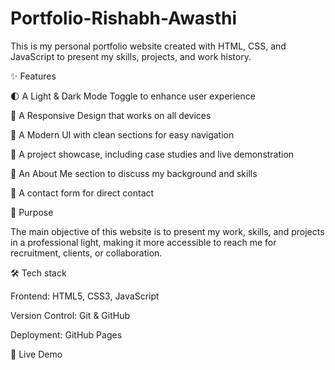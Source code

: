 ﻿# Portfolio-Rishabh-Awasthi

This is my personal portfolio website created with HTML, CSS, and JavaScript to present my skills, projects, and work history.

✨ Features

🌓 A Light & Dark Mode Toggle to enhance user experience

📱 A Responsive Design that works on all devices

🎨 A Modern UI with clean sections for easy navigation

💼 A project showcase, including case studies and live demonstration

📜 An About Me section to discuss my background and skills

📧 A contact form for direct contact

🚀 Purpose

The main objective of this website is to present my work, skills, and projects in a professional light, making it more accessible to reach me for recruitment, clients, or collaboration.

🛠️ Tech stack

Frontend: HTML5, CSS3, JavaScript

Version Control: Git & GitHub

Deployment: GitHub Pages

📍 Live Demo
